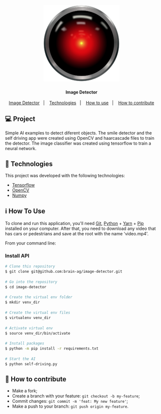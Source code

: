 <h1 align="center">
    <img alt="ImageDetector" title="#ImageDetector" src="git/TOBIAS9000.png" width="250px" />
</h1>

<h4 align="center"> 
	Image Detector
</h4>

<p align="center">
  <a href="#-project">Image Detector</a>&nbsp;&nbsp;&nbsp;|&nbsp;&nbsp;&nbsp;
  <a href="#rocket-Technologies">Technologies</a>&nbsp;&nbsp;&nbsp;|&nbsp;&nbsp;&nbsp;
  <a href="#-how-to-use">How to use</a>&nbsp;&nbsp;&nbsp;|&nbsp;&nbsp;&nbsp;
  <a href="#-how-to-contribute">How to contribute</a>
</p>

## 💻 Project

Simple AI examples to detect diferent objects.
The smile detector and the self driving app were created using OpenCV and haarcascade files to train the detector.
The image classifier was created using tensorflow to train a neural network.

## :rocket: Technologies

This project was developed with the following technologies:

- [Tensorflow][tensorflow]
- [OpenCV][opencv]
- [Numpy][numpy]

## :information_source: How To Use

To clone and run this application, you'll need [Git](https://git-scm.com), [Python][python] + [Yarn][yarn] + [Pip][pip] installed on your computer.
After that, you need to download any video that has cars or pedestrians and save at the root with the name 'video.mp4'.

From your command line:

### Install API

```bash
# Clone this repository
$ git clone git@github.com:brain-ag/image-detector.git

# Go into the repository
$ cd image-detector

# Create the virtual env folder
$ mkdir venv_dir

# Create the virtual env files
$ virtualenv venv_dir

# Activate virtual env
$ source venv_dir/bin/activate

# Install packages
$ python -m pip install -r requirements.txt

# Start the AI
$ python self-driving.py

```

## 🤔 How to contribute

- Make a fork;
- Create a branch with your feature: `git checkout -b my-feature`;
- Commit changes: `git commit -m 'feat: My new feature'`;
- Make a push to your branch: `git push origin my-feature`.

[python]: https://www.python.org/
[yarn]: https://yarnpkg.com/
[pip]: https://pypi.org/project/pip/
[opencv]: https://opencv.org/
[tensorflow]: https://www.tensorflow.org/
[numpy]: https://numpy.org/
